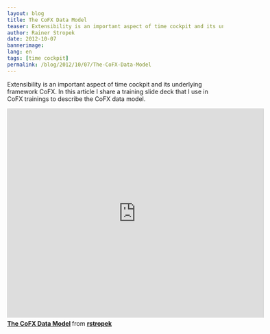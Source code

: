 ```yaml
---
layout: blog
title: The CoFX Data Model
teaser: Extensibility is an important aspect of time cockpit and its underlying framework CoFX. In this article I share a training slide deck that I use in CoFX trainings to describe the CoFX data model.
author: Rainer Stropek
date: 2012-10-07
bannerimage: 
lang: en
tags: [time cockpit]
permalink: /blog/2012/10/07/The-CoFX-Data-Model
---
```


<p>Extensibility is an important aspect of time cockpit and its underlying framework CoFX. In this article I share a training slide deck that I use in CoFX trainings to describe the CoFX data model.</p><iframe src="https://www.slideshare.net/slideshow/embed_code/14534402?rel=0" width="597" height="486" frameborder="0" marginwidth="0" marginheight="0" scrolling="no" style="border:1px solid #CCC;border-width:1px 1px 0;margin-bottom:5px" allowfullscreen="allowfullscreen"></iframe><div style="margin-bottom:5px" data-mce-style="margin-bottom: 5px;">
  <strong>
    <a href="http://www.slideshare.net/rstropek/the-cofx-data-model" title="The CoFX Data Model" target="_blank">The CoFX Data Model</a>
  </strong> from <strong><a href="http://www.slideshare.net/rstropek" target="_blank">rstropek</a></strong></div>